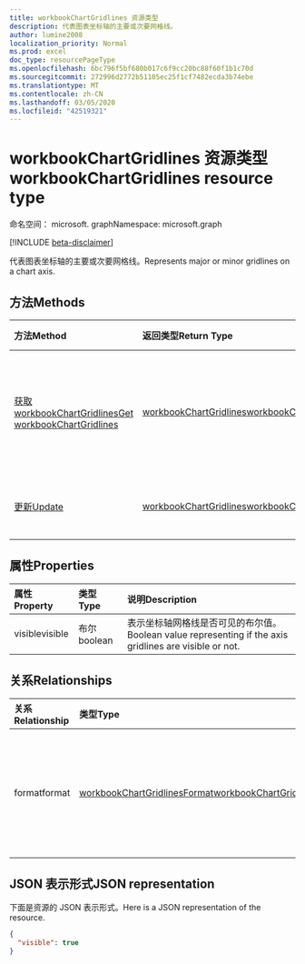 ```yaml
---
title: workbookChartGridlines 资源类型
description: 代表图表坐标轴的主要或次要网格线。
author: lumine2008
localization_priority: Normal
ms.prod: excel
doc_type: resourcePageType
ms.openlocfilehash: 6bc796f5bf680b017c6f9cc20bc88f60f1b1c70d
ms.sourcegitcommit: 272996d2772b51105ec25f1cf7482ecda3b74ebe
ms.translationtype: MT
ms.contentlocale: zh-CN
ms.lasthandoff: 03/05/2020
ms.locfileid: "42519321"
---
```

# <a name="workbookchartgridlines-resource-type"></a><span data-ttu-id="c3aea-103">workbookChartGridlines 资源类型</span><span class="sxs-lookup"><span data-stu-id="c3aea-103">workbookChartGridlines resource type</span></span>

<span data-ttu-id="c3aea-104">命名空间： microsoft. graph</span><span class="sxs-lookup"><span data-stu-id="c3aea-104">Namespace: microsoft.graph</span></span>

[!INCLUDE [beta-disclaimer](../../includes/beta-disclaimer.md)]

<span data-ttu-id="c3aea-105">代表图表坐标轴的主要或次要网格线。</span><span class="sxs-lookup"><span data-stu-id="c3aea-105">Represents major or minor gridlines on a chart axis.</span></span>


## <a name="methods"></a><span data-ttu-id="c3aea-106">方法</span><span class="sxs-lookup"><span data-stu-id="c3aea-106">Methods</span></span>

| <span data-ttu-id="c3aea-107">方法</span><span class="sxs-lookup"><span data-stu-id="c3aea-107">Method</span></span>           | <span data-ttu-id="c3aea-108">返回类型</span><span class="sxs-lookup"><span data-stu-id="c3aea-108">Return Type</span></span>    |<span data-ttu-id="c3aea-109">说明</span><span class="sxs-lookup"><span data-stu-id="c3aea-109">Description</span></span>|
|:---------------|:--------|:----------|
|[<span data-ttu-id="c3aea-110">获取 workbookChartGridlines</span><span class="sxs-lookup"><span data-stu-id="c3aea-110">Get workbookChartGridlines</span></span>](../api/chartgridlines-get.md) | [<span data-ttu-id="c3aea-111">workbookChartGridlines</span><span class="sxs-lookup"><span data-stu-id="c3aea-111">workbookChartGridlines</span></span>](workbookchartgridlines.md) |<span data-ttu-id="c3aea-112">读取 chartGridlines 对象的属性和关系。</span><span class="sxs-lookup"><span data-stu-id="c3aea-112">Read properties and relationships of chartGridlines object.</span></span>|
|[<span data-ttu-id="c3aea-113">更新</span><span class="sxs-lookup"><span data-stu-id="c3aea-113">Update</span></span>](../api/chartgridlines-update.md) | [<span data-ttu-id="c3aea-114">workbookChartGridlines</span><span class="sxs-lookup"><span data-stu-id="c3aea-114">workbookChartGridlines</span></span>](workbookchartgridlines.md)    |<span data-ttu-id="c3aea-115">更新 ChartGridlines 对象。</span><span class="sxs-lookup"><span data-stu-id="c3aea-115">Update ChartGridlines object.</span></span> |

## <a name="properties"></a><span data-ttu-id="c3aea-116">属性</span><span class="sxs-lookup"><span data-stu-id="c3aea-116">Properties</span></span>
| <span data-ttu-id="c3aea-117">属性</span><span class="sxs-lookup"><span data-stu-id="c3aea-117">Property</span></span>     | <span data-ttu-id="c3aea-118">类型</span><span class="sxs-lookup"><span data-stu-id="c3aea-118">Type</span></span>   |<span data-ttu-id="c3aea-119">说明</span><span class="sxs-lookup"><span data-stu-id="c3aea-119">Description</span></span>|
|:---------------|:--------|:----------|
|<span data-ttu-id="c3aea-120">visible</span><span class="sxs-lookup"><span data-stu-id="c3aea-120">visible</span></span>|<span data-ttu-id="c3aea-121">布尔</span><span class="sxs-lookup"><span data-stu-id="c3aea-121">boolean</span></span>|<span data-ttu-id="c3aea-122">表示坐标轴网格线是否可见的布尔值。</span><span class="sxs-lookup"><span data-stu-id="c3aea-122">Boolean value representing if the axis gridlines are visible or not.</span></span>|

## <a name="relationships"></a><span data-ttu-id="c3aea-123">关系</span><span class="sxs-lookup"><span data-stu-id="c3aea-123">Relationships</span></span>
| <span data-ttu-id="c3aea-124">关系</span><span class="sxs-lookup"><span data-stu-id="c3aea-124">Relationship</span></span> | <span data-ttu-id="c3aea-125">类型</span><span class="sxs-lookup"><span data-stu-id="c3aea-125">Type</span></span>   |<span data-ttu-id="c3aea-126">说明</span><span class="sxs-lookup"><span data-stu-id="c3aea-126">Description</span></span>|
|:---------------|:--------|:----------|
|<span data-ttu-id="c3aea-127">format</span><span class="sxs-lookup"><span data-stu-id="c3aea-127">format</span></span>|[<span data-ttu-id="c3aea-128">workbookChartGridlinesFormat</span><span class="sxs-lookup"><span data-stu-id="c3aea-128">workbookChartGridlinesFormat</span></span>](workbookchartgridlinesformat.md)|<span data-ttu-id="c3aea-129">表示图表网格线的格式。</span><span class="sxs-lookup"><span data-stu-id="c3aea-129">Represents the formatting of chart gridlines.</span></span> <span data-ttu-id="c3aea-130">只读。</span><span class="sxs-lookup"><span data-stu-id="c3aea-130">Read-only.</span></span>|

## <a name="json-representation"></a><span data-ttu-id="c3aea-131">JSON 表示形式</span><span class="sxs-lookup"><span data-stu-id="c3aea-131">JSON representation</span></span>

<span data-ttu-id="c3aea-132">下面是资源的 JSON 表示形式。</span><span class="sxs-lookup"><span data-stu-id="c3aea-132">Here is a JSON representation of the resource.</span></span>

<!-- {
  "blockType": "resource",
  "baseType": "microsoft.graph.entity",
  "optionalProperties": [

  ],
  "@odata.type": "microsoft.graph.workbookChartGridlines"
}-->

```json
{
  "visible": true
}

```

<!-- uuid: 8fcb5dbc-d5aa-4681-8e31-b001d5168d79
2015-10-25 14:57:30 UTC -->
<!--
{
  "type": "#page.annotation",
  "description": "ChartGridlines resource",
  "keywords": "",
  "section": "documentation",
  "tocPath": "",
  "suppressions": []
}
-->

